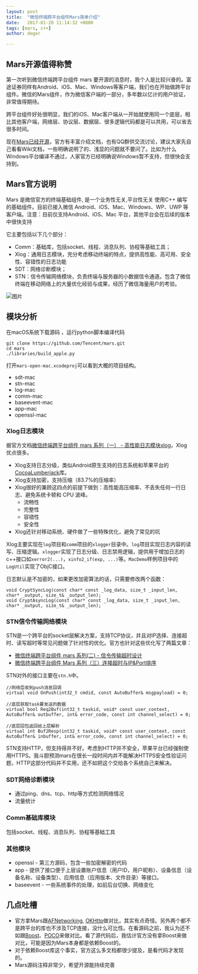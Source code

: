 ```yaml
---
layout: post
title:  "微信终端跨平台组件Mars简单介绍"
date:   2017-01-20 11:14:32 +0800
tags: [mars, c++]
author: deger

---
```


## Mars开源值得称赞

第一次听到微信终端跨平台组件 mars 要开源的消息时，我个人是比较兴奋的。富途证券同样有Android、iOS、Mac、Windows等客户端，我们也在开始做跨平台组件。微信的Mars组件，作为微信客户端的一部分，多年数以亿计的用户验证，非常值得期待。

跨平台组件好处很明显，我们的iOS、Mac客户端从一开始就使用同一个底层，相比其他客户端，网络层、协议层、数据层、很多逻辑代码都是可以共用，可以省去很多时间。

现在[Mars已经开源](https://github.com/Tencent/mars)，官方有丰富介绍文档，也有QQ群供交流讨论，建议大家先自己看看Wiki文档，一些明确说明了的、浅显的问题就不要问了。比如为什么Windows平台编译不通过，人家官方已经明确说Windows暂不支持，但很快会支持到。


## Mars官方说明

Mars 是微信官方的终端基础组件, 是一个业务性无关,平台性无关 使用C++ 编写的基础组件。目前已接入微信 Android、iOS、Mac、Windows、WP、UWP 等客户端。注意：目前仅支持Android、iOS、Mac 平台，其他平台会在后续的版本中很快支持

它主要包括以下几个部分：
- Comm：基础库，包括socket、线程、消息队列、协程等基础工具；
- Xlog：通用日志模块，充分考虑移动终端的特点，提供高性能、高可用、安全性、容错性的日志功能
- SDT：网络诊断模块；
- STN：信令传输网络模块，负责终端与服务器的小数据信令通道。包含了微信终端在移动网络上的大量优化经验与成果，经历了微信海量用户的考验。


![图片](https://github.com/WeMobileDev/article/raw/master/assets/mars/mars.png?raw=true)

## 模块分析

在macOS系统下载源码 ，运行python脚本编译代码
```
git clone https://github.com/Tencent/mars.git
cd mars
./libraries/build_apple.py
```

打开`mars-open-mac.xcodeproj`可以看到大概的项目结构。
- sdt-mac
- stn-mac
- log-mac
- comm-mac
- baseevent-mac
- app-mac
- openssl-mac


### Xlog日志模块

据官方文档[微信终端跨平台组件 mars 系列（一） - 高性能日志模块xlog](http://mp.weixin.qq.com/s/cnhuEodJGIbdodh0IxNeXQ)，Xlog优点很多。

- Xlog支持日志分级，类似Android原生支持的日志系统和苹果平台的[CocoaLumberjack](https://github.com/CocoaLumberjack/CocoaLumberjack)库。
- Xlog支持加密，支持压缩（83.7%的压缩率）
- Xlog很好的兼顾这四点的前提下做到：高性能高压缩率、不丢失任何一行日志、避免系统卡顿和 CPU 波峰。
	- 流畅性 
	- 完整性 
	- 容错性
	- 安全性 
- Xlog还针对移动系统、硬件做了一些特殊优化，避免了常见的坑

Xlog主要实现在`log`项目和`comm`项目的`xlogger`目录中。`log`项目实现日志内容的读写、压缩逻辑。`xlogger`实现了日志分级、日志禁用逻辑，提供用于增加日志的c++接口如`xerror2(...)`，`xinfo2_if(exp, ...)`等。`MacDemo`样例项目中的`LogUtil`实现了ObjC接口。

日志默认是不加密的，如果更改加密算法的话，只需要修改两个函数：
```
void CryptSyncLog(const char* const _log_data, size_t _input_len, char* _output, size_t& _output_len);
void CryptAsyncLog(const char* const _log_data, size_t _input_len, char* _output, size_t& _output_len);
```


### STN信令传输网络模块

STN是一个跨平台的socket层解决方案，支持TCP协议，并且对IP选择、连接超时、读写超时等常见问题做了针对性的优化。官方也针对这些优化写了两篇文章：

- [微信终端跨平台组件 mars 系列(二) - 信令传输超时设计](http://mp.weixin.qq.com/s/PnICVDyVuMSyvpvTrdEpSQ)
- [微信终端跨平台组件 Mars 系列（三）连接超时与IP&Port排序](http://mp.weixin.qq.com/s?__biz=MzAwNDY1ODY2OQ==&mid=2649286458&idx=1&sn=320f690faa4f97f7a49a291d4de174a9&chksm=8334c3b8b4434aae904b6d590027b100283ef175938610805dd33ca53f004bd3c56040b11fa6#rd)


STN对外的接口主要在`stn.h`中。
```
//网络层收到push消息回调
virtual void OnPush(int32_t cmdid, const AutoBuffer& msgpayload) = 0;

//底层获取task要发送的数据
virtual bool Req2Buf(int32_t taskid, void* const user_context, AutoBuffer& outbuffer, int& error_code, const int channel_select) = 0;

//底层回包返回给上层解析
virtual int Buf2Resp(int32_t taskid, void* const user_context, const AutoBuffer& inbuffer, int& error_code, const int channel_select) = 0;
```


STN支持HTTP，但支持得并不好。考虑到HTTP并不安全，苹果平台已经强制使用HTTPS。我斗胆预测mars在很长一段时间内并不能解决HTTPS安全性验证问题，HTTP这部分代码并不实用，还不如把这个交给各个系统自己来解决。


### SDT网络诊断模块

- 通过ping、dns、tcp、http等方式检测网络情况
- 流量统计


### Comm基础库模块

包括socket、线程、消息队列、协程等基础工具

### 其他模块

* openssl - 第三方源码，包含一些加密解密的代码
* app - 提供了接口便于上层设置账户信息（用户ID，用户昵称）、设备信息（设备名称、设备类型）、应用信息（应用版本、文件目录）等接口。
* baseevent - 一些系统事件的处理，如前后台切换、网络变化

## 几点吐槽

- 官方拿Mars跟[AFNetworking](https://github.com/AFNetworking/AFNetworking), [OKHttp](https://github.com/square/okhttp)做对比，其实有点奇怪。另外两个都不是跨平台的库也不涉及TCP连接，没什么可比性。在看源码之前，我认为还不如跟[Boost](http://www.boost.org)、[POCO](https://pocoproject.org)来做对比。看了源代码后，我估计官方没有拿Boost来做对比，可能是因为Mars本身都是依赖Boost的。
- 对于依赖Boost库这个事实，官方这么多文档都很少提及，是看代码才发现的。
- Mars源码注释非常少，希望开源能持续完善


